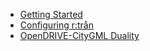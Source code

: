 
- [Getting Started](getting-started.md)
- [Configuring r:trån](configuration.md)
- [OpenDRIVE-CityGML Duality](opendrive-citygml-duality.md)

